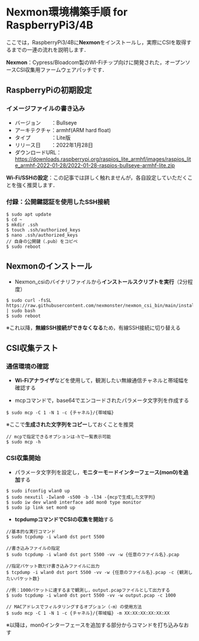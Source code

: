 # Nexmon環境構築手順 for RaspberryPi3/4B
ここでは，RaspberryPi3/4Bに**Nexmon**をインストールし，実際にCSIを取得するまでの一連の流れを説明します．

**Nexmon**：Cypress/Bloadcom製のWI-Fiチップ向けに開発された，オープンソースCSI収集用ファームウェアパッチです．

## RaspberryPiの初期設定
### イメージファイルの書き込み
- バージョン　　：Bullseye
- アーキテクチャ：armhf(ARM hard float)
- タイプ　　　　：Lite版
- リリース日　　：2022年1月28日
- ダウンロードURL：
https://downloads.raspberrypi.org/raspios_lite_armhf/images/raspios_lite_armhf-2022-01-28/2022-01-28-raspios-bullseye-armhf-lite.zip

**Wi-Fi/SSHの設定**：この記事では詳しく触れませんが，各自設定していただくことを強く推奨します．

### 付録：公開鍵認証を使用したSSH接続
```
$ sudo apt update
$ cd ~
$ mkdir .ssh
$ touch .ssh/authorized_keys
$ nano .ssh/authorized_keys
// 自身の公開鍵（.pub）をコピペ
$ sudo reboot
```

## Nexmonのインストール
- Nexmon_csiのバイナリファイルから**インストールスクリプトを実行**（2分程度）

```
$ sudo curl -fsSL https://raw.githubusercontent.com/nexmonster/nexmon_csi_bin/main/install.sh | sudo bash
$ sudo reboot
```

※これ以降，**無線SSH接続ができなくなる**ため，有線SSH接続に切り替える

## CSI収集テスト
### 通信環境の確認
- **Wi-Fiアナライザ**などを使用して，観測したい無線通信チャネルと帯域幅を確認する

- mcpコマンドで，base64でエンコードされたパラメータ文字列を作成する

```
$ sudo mcp -C 1 -N 1 -c {チャネル}/{帯域幅}
```

※ここで**生成された文字列をコピー**しておくことを推奨

```
// mcpで指定できるオプションは-hで一覧表示可能
$ sudo mcp -h
```

### CSI収集開始
- パラメータ文字列を設定し，**モニターモードインターフェース(mon0)を追加**する

```
$ sudo ifconfig wlan0 up
$ sudo nexutil -Iwlan0 -s500 -b -l34 -{mcpで生成した文字列}
$ sudo iw dev wlan0 interface add mon0 type monitor
$ sudo ip link set mon0 up
```

- **tcpdumpコマンドでCSIの収集を開始**する

```
//基本的な実行コマンド
$ sudo tcpdump -i wlan0 dst port 5500

//書き込みファイルの指定
$ sudo tcpdump -i wlan0 dst port 5500 -vv -w {任意のファイル名}.pcap

//指定パケット数だけ書き込みファイルに出力
$ tcpdump -i wlan0 dst port 5500 -vv -w {任意のファイル名}.pcap -c {観測したいパケット数}

//例：1000パケットに達するまで観測し，output.pcapファイルとして出力する
$ sudo tcpdump -i wlan0 dst port 5500 -vv -w output.pcap -c 1000
```

```
// MACアドレスでフィルタリングするオプション（-m）の使用方法
$ sudo mcp -C 1 -N 1 -c {チャネル}/{帯域幅} -m XX:XX:XX:XX:XX:XX
```

※以降は，mon0インターフェースを追加する部分からコマンドを打ち込みなおす
